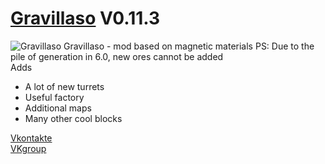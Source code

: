 # [Gravillaso](https://github.com/NickName73/Gravillaso/blob/main/sprites/github/logo-smail.png) V0.11.3
![Gravillaso](https://github.com/NickName73/Gravillaso/blob/main/sprites/github/logo_0.11-any.png)
Gravillaso - mod based on magnetic materials 
  PS: Due to the pile of generation in 6.0, new ores cannot be added  
Adds
* A lot of new turrets
* Useful factory
* Additional maps
* Many other cool blocks

[Vkontakte](https://vk.com/nickname_73)  
  [VKgroup](https://vk.com/gravillaso)
